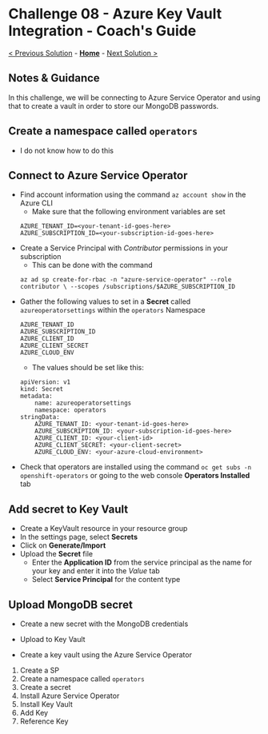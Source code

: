 # Challenge 08 - Azure Key Vault Integration - Coach's Guide 

[< Previous Solution](./Solution-07.md) - **[Home](./README.md)** - [Next Solution >](./Solution-09.md)

## Notes & Guidance
In this challenge, we will be connecting to Azure Service Operator and using that to create a vault in order to store our MongoDB passwords.

## Create a namespace called `operators`
- I do not know how to do this

## Connect to Azure Service Operator
- Find account information using the command `az account show` in the Azure CLI
    - Make sure that the following environment variables are set
    ```
    AZURE_TENANT_ID=<your-tenant-id-goes-here>
    AZURE_SUBSCRIPTION_ID=<your-subscription-id-goes-here>
    ```
- Create a Service Principal with *Contributor* permissions in your subscription
    - This can be done with the command
    ```
    az ad sp create-for-rbac -n "azure-service-operator" --role contributor \ --scopes /subscriptions/$AZURE_SUBSCRIPTION_ID
    ```
- Gather the following values to set in a **Secret** called `azureoperatorsettings` within the `operators` Namespace
    ```
    AZURE_TENANT_ID
    AZURE_SUBSCRIPTION_ID
    AZURE_CLIENT_ID
    AZURE_CLIENT_SECRET
    AZURE_CLOUD_ENV
    ```
    - The values should be set like this:
    ```
    apiVersion: v1
    kind: Secret
    metadata:
        name: azureoperatorsettings
        namespace: operators
    stringData:
        AZURE_TENANT_ID: <your-tenant-id-goes-here>
        AZURE_SUBSCRIPTION_ID: <your-subscription-id-goes-here>
        AZURE_CLIENT_ID: <your-client-id>
        AZURE_CLIENT_SECRET: <your-client-secret>
        AZURE_CLOUD_ENV: <your-azure-cloud-environment>
    ```
- Check that operators are installed using the command `oc get subs -n openshift-operators` or going to the web console **Operators Installed** tab

## Add secret to Key Vault
- Create a KeyVault resource in your resource group 
- In the settings page, select **Secrets**
- Click on **Generate/Import**
- Upload the **Secret** file
    - Enter the **Application ID** from the service principal as the name for your key and enter it into the *Value* tab
    - Select **Service Principal** for the content type

## Upload MongoDB secret
- Create a new secret with the MongoDB credentials
- Upload to Key Vault

- Create a key vault using the Azure Service Operator
1) Create a SP
2) Create a namespace called `operators`
2) Create a secret
3) Install Azure Service Operator
4) Install Key Vault
5) Add Key
6) Reference Key